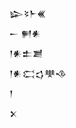 <div class='block'>
<div class='line'>𒇽𒂟𒈨𒌍</div>
<div class='line'>𒀸 𒂍𒀭</div>
<div class='line'>𒁹𒀭𒉺𒋢</div>
<div class='line'>𒁹𒀭𒀫𒌓𒋧𒈾</div>
<div class='line'>𒁹</div>
<div class='line'>𒉽</div>
</div>